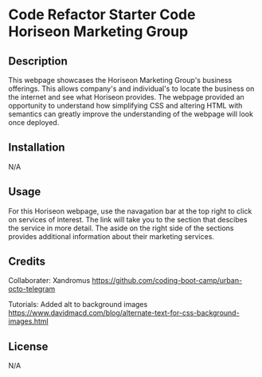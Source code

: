 # Code Refactor Starter Code Horiseon Marketing Group

## Description

This webpage showcases the Horiseon Marketing Group's business offerings.  This allows company's and individual's to locate the business on the internet and see what Horiseon provides.  The webpage provided an opportunity to understand how simplifying CSS and altering HTML with semantics can greatly improve the understanding of the webpage will look once deployed.

## Installation

N/A

## Usage

For this Horiseon webpage, use the navagation bar at the top right to click on services of interest.  The link will take you to the section that descibes the service in more detail.  The aside on the right side of the sections provides additional information about their marketing services.

## Credits

Collaborater: Xandromus https://github.com/coding-boot-camp/urban-octo-telegram

Tutorials: Added alt to background images https://www.davidmacd.com/blog/alternate-text-for-css-background-images.html

## License

N/A